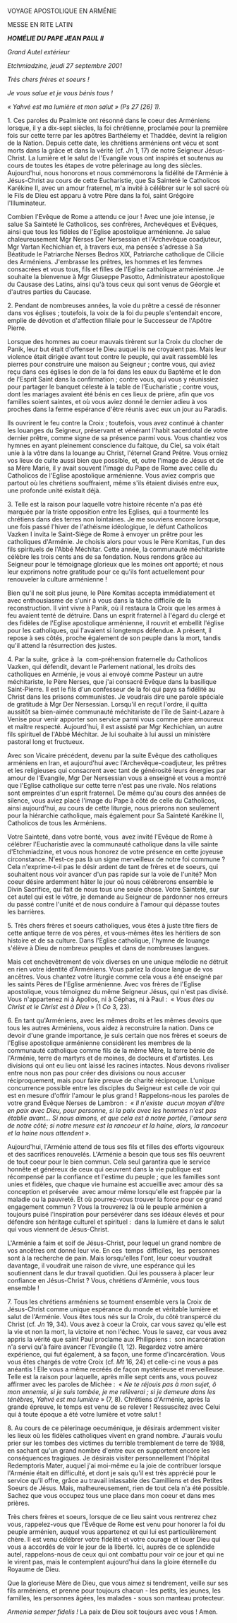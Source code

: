 VOYAGE APOSTOLIQUE EN ARMÉNIE

MESSE EN RITE LATIN

***HOMÉLIE DU PAPE JEAN PAUL II***

*Grand Autel extérieur*

*Etchmiadzine, jeudi 27 septembre 2001*

*Très chers frères et soeurs !*

*Je vous salue et je vous bénis tous !*

*« *Yahvé est ma lumière et mon salut* » (Ps 27 [26] 1).*

1. Ces paroles du Psalmiste ont résonné dans le coeur des Arméniens lorsque, il y a dix-sept siècles, la foi chrétienne, proclamée pour la première fois sur cette terre par les apôtres Barthélemy et Thaddée, devint la religion de la Nation. Depuis cette date, les chrétiens arméniens ont vécu et sont morts dans la grâce et dans la vérité (cf. *Jn* 1, 17) de notre Seigneur Jésus-Christ. La lumière et le salut de l'Evangile vous ont inspirés et soutenus au cours de toutes les étapes de votre pèlerinage au long des siècles. Aujourd'hui, nous honorons et nous commémorons la fidélité de l'Arménie à Jésus-Christ au cours de cette Eucharistie, que Sa Sainteté le Catholicos Karékine II, avec un amour fraternel, m'a invité à célébrer sur le sol sacré où le Fils de Dieu est apparu à votre Père dans la foi, saint Grégoire l'Illuminateur.

Combien l'Evêque de Rome a attendu ce jour ! Avec une joie intense, je salue Sa Sainteté le Catholicos, ses confrères, Archevêques et Evêques, ainsi que tous les fidèles de l'Eglise apostolique arménienne. Je salue chaleureusement Mgr Nerses Der Nersessian et l'Archevêque coadjuteur, Mgr Vartan Kechichian et, à travers eux, ma pensée s'adresse à Sa Béatitude le Patriarche Nerses Bedros XIX, Patriarche catholique de Cilicie des Arméniens. J'embrasse les prêtres, les hommes et les femmes consacrées et vous tous, fils et filles de l'Eglise catholique arménienne. Je souhaite la bienvenue à Mgr Giuseppe Pasotto, Administrateur apostolique du Causase des Latins, ainsi qu'à tous ceux qui sont venus de Géorgie et d'autres parties du Caucase.

2. Pendant de nombreuses années, la voie du prêtre a cessé de résonner dans vos églises ; toutefois, la voix de la foi du peuple s'entendait encore, emplie de dévotion et d'affection filiale pour le Successeur de l'Apôtre Pierre.

Lorsque des hommes au coeur mauvais tirèrent sur la Croix du clocher de Panik, leur but était d'offenser le Dieu auquel ils ne croyaient pas. Mais leur violence était dirigée avant tout contre le peuple, qui avait rassemblé les pierres pour construire une maison au Seigneur ; contre vous, qui aviez reçu dans ces églises le don de la foi dans les eaux du Baptême et le don de l'Esprit Saint dans la confirmation ; contre vous, qui vous y réunissiez pour partager le banquet céleste à la table de l'Eucharistie ; contre vous, dont les mariages avaient été bénis en ces lieux de prière, afin que vos familles soient saintes, et où vous aviez donné le dernier adieu à vos proches dans la ferme espérance d'être réunis avec eux un jour au Paradis.

Ils ouvrirent le feu contre la Croix ; toutefois, vous avez continué à chanter les louanges du Seigneur, préservant et vénérant l'habit sacerdotal de votre dernier prêtre, comme signe de sa présence parmi vous. Vous chantiez vos hymnes en ayant pleinement conscience du faitque, du Ciel, sa voix était unie à la vôtre dans la louange au Christ, l'éternel Grand Prêtre. Vous orniez vos lieux de culte aussi bien que possible, et, outre l'image de Jésus et de sa Mère Marie, il y avait souvent l'image du Pape de Rome avec celle du Catholicos de l'Eglise apostolique arménienne. Vous aviez compris que partout où les chrétiens souffraient, même s'ils étaient divisés entre eux, une profonde unité existait déjà.

3. Telle est la raison pour laquelle votre histoire récente n'a pas été marquée par la triste opposition entre les Eglises, qui a tourmenté les chrétiens dans des terres non lointaines. Je me souviens encore lorsque, une fois passé l'hiver de l'athéisme idéologique, le défunt Catholicos Vazken I invita le Saint-Siège de Rome à envoyer un prêtre pour les catholiques d'Arménie. Je choisis alors pour vous le Père Komitas, l'un des fils spirituels de l'Abbé Méchitar. Cette année, la communauté méchitariste célèbre les trois cents ans de sa fondation. Nous rendons grâce au Seigneur pour le témoignage glorieux que les moines ont apporté; et nous leur exprimons notre gratitude pour ce qu'ils font actuellement pour renouveler la culture arménienne !

Bien qu'il ne soit plus jeune, le Père Komitas accepta immédiatement et avec enthousiasme de s'unir à vous dans la tâche difficile de la reconstruction. Il vint vivre à Panik, où il restaura la Croix que les armes à feu avaient tenté de détruire. Dans un esprit fraternel à l'égard du clergé et des fidèles de l'Eglise apostolique arménienne, il rouvrit et embellit l'église pour les catholiques, qui l'avaient si longtemps défendue. A présent, il repose à ses côtés, proche également de son peuple dans la mort, tandis qu'il attend la résurrection des justes.

4. Par la suite,  grâce à  la  com-préhension fraternelle du Catholicos Vazken, qui défendit, devant le Parlement national, les droits des catholiques en Arménie, je vous ai envoyé comme Pasteur un autre méchitariste, le Père Nerses, que j'ai consacré Evêque dans la basilique Saint-Pierre. Il est le fils d'un confesseur de la foi qui paya sa fidélité au Christ dans les prisons communistes. Je voudrais dire une parole spéciale de gratitude à Mgr Der Nersessian. Lorsqu'il en reçut l'ordre, il quitta aussitôt sa bien-aimée communauté méchitariste de l'île de Saint-Lazare à Venise pour venir apporter son service parmi vous comme père amoureux et maître respecté. Aujourd'hui, il est assisté par Mgr Kechichian, un autre fils spirituel de l'Abbé Méchitar. Je lui souhaite à lui aussi un ministère pastoral long et fructueux.

Avec son Vicaire précédent, devenu par la suite Evêque des catholiques arméniens en Iran, et aujourd'hui avec l'Archevêque-coadjuteur, les prêtres et les religieuses qui consacrent avec tant de générosité leurs énergies par amour de l'Evangile, Mgr Der Nersessian vous a enseigné et vous a montré que l'Eglise catholique sur cette terre n'est pas une rivale. Nos relations sont empreintes d'un esprit fraternel. De même qu'au cours des années de silence, vous aviez placé l'image du Pape à côté de celle du Catholicos, ainsi aujourd'hui, au cours de cette liturgie, nous prierons non seulement pour la hiérarchie catholique, mais également pour Sa Sainteté Karékine II, Catholicos de tous les Arméniens.

Votre Sainteté, dans votre bonté, vous  avez invité l'Evêque de Rome à célébrer l'Eucharistie avec la communauté catholique dans la ville sainte d'Etchmiadzine, et vous nous honorez de votre présence en cette joyeuse circonstance. N'est-ce pas là un signe merveilleux de notre foi commune ? Cela n'exprime-t-il pas le désir ardent de tant de frères et de soeurs, qui souhaitent nous voir avancer d'un pas rapide sur la voie de l'unité? Mon coeur désire ardemment hâter le jour où nous célébrerons ensemble le Divin Sacrifice, qui fait de nous tous une seule chose. Votre Sainteté, sur cet autel qui est le vôtre, je demande au Seigneur de pardonner nos erreurs du passé contre l'unité et de nous conduire à l'amour qui dépasse toutes les barrières.

5. Très chers frères et soeurs catholiques, vous êtes à juste titre fiers de cette antique terre de vos pères, et vous-mêmes êtes les héritiers de son histoire et de sa culture. Dans l'Eglise catholique, l'hymne de louange s'élève à Dieu de nombreux peuples et dans de nombreuses langues.

Mais cet enchevêtrement de voix diverses en une unique mélodie ne détruit en rien votre identité d'Arméniens. Vous parlez la douce langue de vos ancêtres. Vous chantez votre liturgie comme cela vous a été enseigné par les saints Pères de l'Eglise arménienne. Avec vos frères de l'Eglise apostolique, vous témoignez du même Seigneur Jésus, qui n'est pas divisé. Vous n'appartenez ni à Apollos, ni à Céphas, ni à Paul :  « *Vous êtes au Christ et le Christ est à Dieu* » (1 *Co* 3, 23).

6. En tant qu'Arméniens, avec les mêmes droits et les mêmes devoirs que tous les autres Arméniens, vous aidez à reconstruire la nation. Dans ce devoir d'une grande importance, je suis certain que nos frères et soeurs de l'Eglise apostolique arménienne considèrent les membres de la communauté catholique comme fils de la même Mère, la terre bénie de l'Arménie, terre de martyrs et de moines, de docteurs et d'artistes. Les divisions qui ont eu lieu ont laissé les racines intactes. Nous devons rivaliser entre nous non pas pour créer des divisions ou nous accuser réciproquement, mais pour faire preuve de charité réciproque. L'unique concurrence possible entre les disciples du Seigneur est celle de voir qui est en mesure d'offrir l'amour le plus grand ! Rappelons-nous les paroles de votre grand Evêque Nerses de Lambron :  « *Il n'existe  aucun moyen d'être en paix avec Dieu, pour personne, si la paix avec les hommes n'est pas établie avant... Si nous aimons, et que cela est à notre portée, l'amour sera de notre côté; si notre mesure est la rancoeur et la haine, alors, la rancoeur et la haine nous attendent* ».

Aujourd'hui, l'Arménie attend de tous ses fils et filles des efforts vigoureux et des sacrifices renouvelés. L'Arménie a besoin que tous ses fils oeuvrent de tout coeur pour le bien commun. Cela seul garantira que le service honnête et généreux de ceux qui oeuvrent dans la vie publique est récompensé par la confiance et l'estime du peuple ; que les familles sont unies et fidèles, que chaque vie humaine est accueillie avec amour dès sa conception et préservée  avec amour même lorsqu'elle est frappée par la maladie ou la pauvreté. Et où pourrez-vous trouver la force pour ce grand engagement commun ? Vous la trouverez là où le peuple arménien a toujours puisé l'inspiration pour persévérer dans ses idéaux élevés et pour défendre son héritage culturel et spirituel :  dans la lumière et dans le salut qui vous viennent de Jésus-Christ.

L'Arménie a faim et soif de Jésus-Christ, pour lequel un grand nombre de vos ancêtres ont donné leur vie. En ces  temps  difficiles,  les  personnes sont à la recherche de pain. Mais lorsqu'elles l'ont, leur coeur voudrait davantage, il voudrait une raison de vivre, une espérance qui les soutiennent dans le dur travail quotidien. Qui les poussera à placer leur confiance en Jésus-Christ ? Vous, chrétiens d'Arménie, vous tous ensemble !

7. Tous les chrétiens arméniens se tournent ensemble vers la Croix de Jésus-Christ comme unique espérance du monde et véritable lumière et salut de l'Arménie. Vous êtes tous nés sur la Croix, du côté transpercé du Christ (cf. *Jn* 19, 34). Vous avez à coeur la Croix, car vous savez qu'elle est la vie et non la mort, la victoire et non l'échec. Vous le savez, car vous avez appris la vérité que saint Paul proclame aux Philippiens :  son incarcération n'a servi qu'à faire avancer l'Evangile (1, 12). Regardez votre amère expérience, qui fut également, à sa façon, une forme d'incarcération. Vous vous êtes chargés de votre Croix (cf. *Mt* 16, 24) et celle-ci ne vous a pas anéantis ! Elle vous a même recréés de façon mystérieuse et merveilleuse. Telle est la raison pour laquelle, après mille sept cents ans, vous pouvez affirmer avec les paroles de Michée :  « *Ne te réjouis pas à mon sujet, ô mon ennemie, si je suis tombée, je me relèverai ; si je demeure dans les ténèbres, Yahvé est ma lumière* » (7, 8). Chrétiens d'Arménie, après la grande épreuve, le temps est venu de se relever ! Ressuscitez avec Celui qui à toute époque a été votre lumière et votre salut !

8. Au cours de ce pèlerinage oecuménique, je désirais ardemment visiter les lieux où les fidèles catholiques vivent en grand nombre. J'aurais voulu prier sur les tombes des victimes du terrible tremblement de terre de 1988, en sachant qu'un grand nombre d'entre eux en supportent encore les conséquences tragiques. Je désirais visiter personnellement l'hôpital Redemptoris Mater, auquel j'ai moi-même eu la joie de contribuer lorsque l'Arménie était en difficulté, et dont je sais qu'il est très apprécié pour le service qu'il offre, grâce au travail inlassable des Camilliens et des Petites Soeurs de Jésus. Mais, malheureusement, rien de tout cela n'a été possible. Sachez que vous occupez tous une place dans mon coeur et dans mes prières.

Très chers frères et soeurs, lorsque de ce lieu saint vous rentrerez chez vous, rappelez-vous que l'Evêque de Rome est venu pour honorer la foi du peuple arménien, auquel vous appartenez et qui lui est particulièrement chère. Il est venu célébrer votre fidélité et votre courage et louer Dieu qui vous a accordés de voir le jour de la liberté. Ici, auprès de ce splendide autel, rappelons-nous de ceux qui ont combattu pour voir ce jour et qui ne le virent pas, mais le contemplent aujourd'hui dans la gloire éternelle du Royaume de Dieu.

Que la glorieuse Mère de Dieu, que vous aimez si tendrement, veille sur ses fils arméniens, et prenne pour toujours chacun - les petits, les jeunes, les familles, les personnes âgées, les malades - sous son manteau protecteur.

*Armenia semper fidelis !* La paix de Dieu soit toujours avec vous ! Amen.